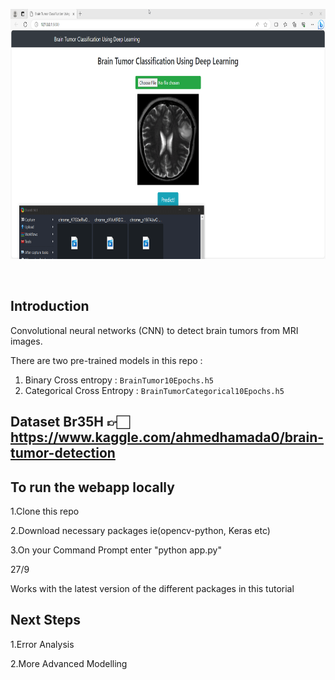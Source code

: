 <div align="center">
<p>
<img src="readme_images/test_example.gif" width="700" height="400"/>
</p>
<br>
<div>
</div>
</div>

## Introduction
Convolutional neural networks (CNN) to detect brain tumors from MRI images. 

There are two pre-trained models in this repo :

1. Binary Cross entropy :  `BrainTumor10Epochs.h5` 
2. Categorical Cross Entropy : `BrainTumorCategorical10Epochs.h5`


## Dataset Br35H 👉🏻 https://www.kaggle.com/ahmedhamada0/brain-tumor-detection

## To run the webapp locally

1.Clone this repo 

2.Download necessary packages ie(opencv-python, Keras etc)

3.On your Command Prompt enter "python app.py"


27/9

Works with the latest version of the different packages in this tutorial

## Next Steps

1.Error Analysis

2.More Advanced Modelling



